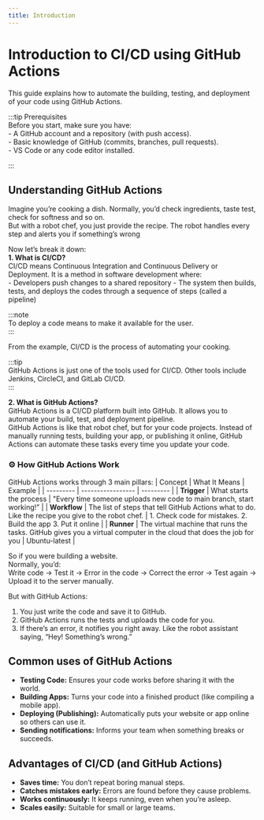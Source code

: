 ```yaml
---
title: Introduction
---
```


# Introduction to CI/CD using GitHub Actions

This guide explains how to automate the building, testing, and deployment of your code using GitHub Actions.

:::tip Prerequisites  
    Before you start, make sure you have:   
    - A GitHub account and a repository (with push access).  
    - Basic knowledge of GitHub (commits, branches, pull requests).  
    - VS Code or any code editor installed.  

:::

## Understanding GitHub Actions
Imagine you’re cooking a dish. Normally, you’d check ingredients, taste test, check for softness and so on.  
But with a robot chef, you just provide the recipe. The robot handles every step and alerts you if something’s wrong  


Now let’s break it down:   
**1. What is CI/CD?**  
CI/CD means Continuous Integration and Continuous Delivery or Deployment. It is a method in software development where:  
    - Developers push changes to a shared repository
    - The system then builds, tests, and deploys the codes through a sequence of steps (called a pipeline)

:::note   
To deploy a code means to make it available for the user.  
:::

From the example, CI/CD is the process of automating your cooking. 

:::tip  
GitHub Actions is just one of the tools used for CI/CD. Other tools include Jenkins, CircleCI, and GitLab CI/CD.  
:::

**2. What is GitHub Actions?**  
GitHub Actions is a CI/CD platform built into GitHub. It allows you to automate your build, test, and deployment pipeline.   
GitHub Actions is like that robot chef, but for your code projects. Instead of manually running tests, building your app, or publishing it online, GitHub Actions can automate these tasks every time you update your code.


### ⚙️ How GitHub Actions Work
GitHub Actions works through 3 main pillars:
| Concept       | What It Means     | Example   |
| ---------     | ----------------- | --------- |
| **Trigger**   | What starts the process | "Every time someone uploads new code to main branch, start working!” |
| **Workflow**      | The list of steps that tell GitHub Actions what to do. Like the recipe you give to the robot chef. | 1. Check code for mistakes. 2. Build the app 3. Put it online |
| **Runner** | The virtual machine that runs the tasks. GitHub gives you a virtual computer in the cloud that does the job for you | Ubuntu-latest |  


So if you were building a website.  
Normally, you’d:  
Write code → Test it →  Error in the code →  Correct the error →  Test again → Upload it to the server manually.  

But with GitHub Actions:  
1. You just write the code and save it to GitHub.
2. GitHub Actions runs the tests and uploads the code for you.  
3. If there’s an error, it notifies you right away. Like the robot assistant saying, “Hey! Something’s wrong.”

## Common uses of GitHub Actions 
- **Testing Code:** Ensures your code works before sharing it with the world.  
- **Building Apps:** Turns your code into a finished product (like compiling a mobile app).
- **Deploying (Publishing):** Automatically puts your website or app online so others can use it.
- **Sending notifications:** Informs your team when something breaks or succeeds.

## Advantages of CI/CD (and GitHub Actions)
- **Saves time:** You don’t repeat boring manual steps.
- **Catches mistakes early:** Errors are found before they cause problems.
- **Works continuously:** It keeps running, even when you’re asleep.
- **Scales easily:** Suitable for small or large teams.